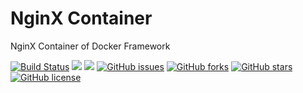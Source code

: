 # NginX Container
NginX Container of Docker Framework

[![Build Status](https://travis-ci.org/dockerframework/nginx.svg?branch=master)](https://travis-ci.org/dockerframework/nginx) [![](https://images.microbadger.com/badges/image/dockerframework/nginx:latest.svg)](https://microbadger.com/images/dockerframework/nginx:latest "Layers") [![](https://images.microbadger.com/badges/version/dockerframework/nginx:latest.svg)](https://microbadger.com/images/dockerframework/nginx:latest "Version") [![GitHub issues](https://img.shields.io/github/issues/dockerframework/nginx.svg)](https://github.com/dockerframework/nginx/issues) [![GitHub forks](https://img.shields.io/github/forks/dockerframework/nginx.svg)](https://github.com/dockerframework/nginx/network) [![GitHub stars](https://img.shields.io/github/stars/dockerframework/nginx.svg)](https://github.com/dockerframework/nginx/stargazers) [![GitHub license](https://img.shields.io/badge/license-MIT-blue.svg)](https://raw.githubusercontent.com/dockerframework/nginx/master/LICENSE)
